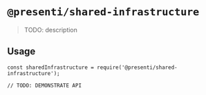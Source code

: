 # `@presenti/shared-infrastructure`

> TODO: description

## Usage

```
const sharedInfrastructure = require('@presenti/shared-infrastructure');

// TODO: DEMONSTRATE API
```
